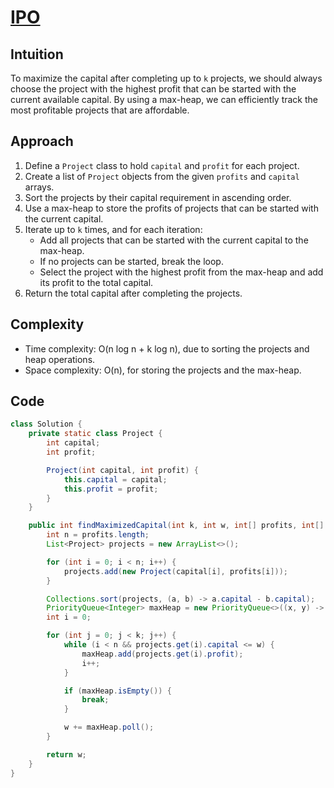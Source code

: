# [IPO](https://leetcode.com/problems/ipo/description/?envType=daily-question&envId=2024-06-15)

## Intuition
To maximize the capital after completing up to `k` projects, we should always choose the project with the highest profit that can be started with the current available capital. By using a max-heap, we can efficiently track the most profitable projects that are affordable.

## Approach
1. Define a `Project` class to hold `capital` and `profit` for each project.
2. Create a list of `Project` objects from the given `profits` and `capital` arrays.
3. Sort the projects by their capital requirement in ascending order.
4. Use a max-heap to store the profits of projects that can be started with the current capital.
5. Iterate up to `k` times, and for each iteration:
   - Add all projects that can be started with the current capital to the max-heap.
   - If no projects can be started, break the loop.
   - Select the project with the highest profit from the max-heap and add its profit to the total capital.
6. Return the total capital after completing the projects.

## Complexity
- Time complexity: O(n log n + k log n), due to sorting the projects and heap operations.
- Space complexity: O(n), for storing the projects and the max-heap.

## Code
```java
class Solution {
    private static class Project {
        int capital;
        int profit;

        Project(int capital, int profit) {
            this.capital = capital;
            this.profit = profit;
        }
    }

    public int findMaximizedCapital(int k, int w, int[] profits, int[] capital) {
        int n = profits.length;
        List<Project> projects = new ArrayList<>();

        for (int i = 0; i < n; i++) {
            projects.add(new Project(capital[i], profits[i]));
        }

        Collections.sort(projects, (a, b) -> a.capital - b.capital);
        PriorityQueue<Integer> maxHeap = new PriorityQueue<>((x, y) -> y - x);
        int i = 0;

        for (int j = 0; j < k; j++) {
            while (i < n && projects.get(i).capital <= w) {
                maxHeap.add(projects.get(i).profit);
                i++;
            }

            if (maxHeap.isEmpty()) {
                break;
            }

            w += maxHeap.poll();
        }

        return w;
    }
}
```
